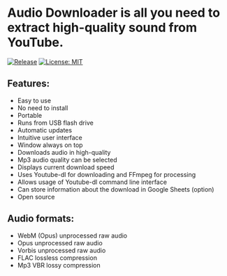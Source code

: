 # Audio Downloader is all you need to extract high-quality sound from YouTube.
[![Release](https://img.shields.io/github/release/ChrisKolan/AudioDownloader.svg)](https://github.com/ChrisKolan/AudioDownloader/releases/latest/download/AudioDownloader.zip)
[![License: MIT](https://img.shields.io/badge/License-MIT-blue.svg)](https://opensource.org/licenses/MIT) 
## Features:
* Easy to use
* No need to install
* Portable
* Runs from USB flash drive
* Automatic updates
* Intuitive user interface
* Window always on top
* Downloads audio in high-quality
* Mp3 audio quality can be selected
* Displays current download speed
* Uses Youtube-dl for downloading and FFmpeg for processing
* Allows usage of Youtube-dl command line interface
* Can store information about the download in Google Sheets (option)
* Open source
## Audio formats:
* WebM (Opus) unprocessed raw audio
* Opus unprocessed raw audio
* Vorbis unprocessed raw audio
* FLAC lossless compression
* Mp3 VBR lossy compression
